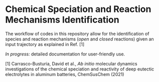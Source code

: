 # Chemical Speciation and Reaction Mechanisms Identification

The workflow of codes in this repository allow for the identification of species and reaction mechanisms (*open* and *closed* reactions) given an input trajectory as explained in Ref. [1]

*In progress:* detailed documentation for user-friendly use.

[1] Carrasco-Busturia, David et al., *Ab initio* molecular dynamics investigations of the chemical speciation and reactivity of deep eutectic electrolytes in aluminum batteries, ChemSusChem (2021)
